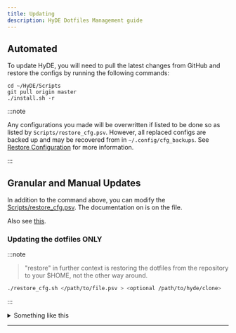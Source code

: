 ```yaml
---
title: Updating
description: HyDE Dotfiles Management guide
---
```


## Automated

To update HyDE, you will need to pull the latest changes from GitHub and restore the configs by running the following commands:

```shell
cd ~/HyDE/Scripts
git pull origin master
./install.sh -r
```

:::note

Any configurations you made will be overwritten if listed to be done so as listed by `Scripts/restore_cfg.psv`.
However, all replaced configs are backed up and may be recovered from in `~/.config/cfg_backups`.
See [Restore Configuration](/hyde/installation/restore/) for more information.

:::

## Granular and Manual Updates

In addition to the command above, you can modify the [Scripts/restore_cfg.psv](https://github.com/HyDE-Project/HyDE/blob/master/Scripts/restore_cfg.psv). The documentation on is on the file.

Also see [this](../../resources/restore/).

### Updating the dotfiles ONLY

:::note

> "restore" in further context is restoring the dotfiles from the repository to your $HOME, not the other way around.

```sh
./restore_cfg.sh </path/to/file.psv > <optional /path/to/hyde/clone>
```

:::

<details>
<summary>Something like this</summary>

```sh
cd ~/HyDE/Scripts
./restore_cfg.sh ./restore_cfg.psv
```

</details>

---
